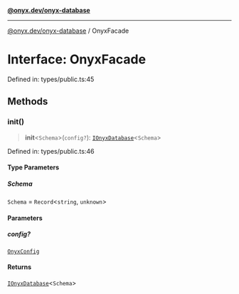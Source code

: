 [**@onyx.dev/onyx-database**](../README.md)

***

[@onyx.dev/onyx-database](../globals.md) / OnyxFacade

# Interface: OnyxFacade

Defined in: types/public.ts:45

## Methods

### init()

> **init**\<`Schema`\>(`config?`): [`IOnyxDatabase`](IOnyxDatabase.md)\<`Schema`\>

Defined in: types/public.ts:46

#### Type Parameters

##### Schema

`Schema` = `Record`\<`string`, `unknown`\>

#### Parameters

##### config?

[`OnyxConfig`](OnyxConfig.md)

#### Returns

[`IOnyxDatabase`](IOnyxDatabase.md)\<`Schema`\>
